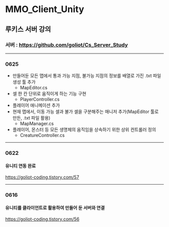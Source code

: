 # MMO_Client_Unity
## 루키스 서버 강의
### 서버 : https://github.com/goliot/Cs_Server_Study
---
### 0625
- 만들어둔 모든 맵에서 통과 가능 지점, 불가능 지점의 정보를 배열로 가진 .txt 파일 생성 툴 추가
  - MapEditor.cs
- 셀 한 칸 단위로 움직이게 하는 기능 구현
  - PlayerController.cs
- 플레이어 애니메이션 추가
- 현재 맵에서, 이동 가능 셀과 불가 셀을 구분해주는 매니저 추가(MapEditor 툴로 만든, .txt 파일 활용)
  - MapManager.cs
- 플레이어, 몬스터 등 모든 생명체의 움직임을 상속하기 위한 상위 컨트롤러 정의
  - CreatureController.cs

---
### 0622
#### 유니티 연동 완료
https://goliot-coding.tistory.com/57

---
### 0616
#### 유니티를 클라이언트로 활용하여 만들어 둔 서버와 연결
https://goliot-coding.tistory.com/56
